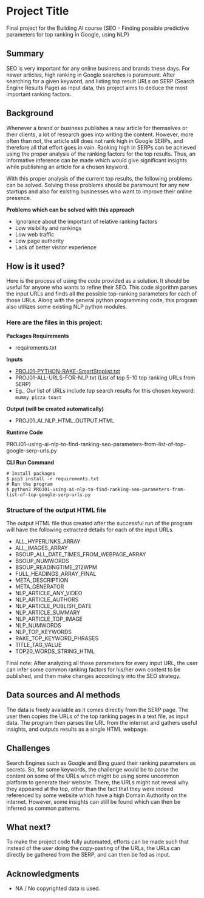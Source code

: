 # Project Title

Final project for the Building AI course (SEO - Finding possible predictive parameters for top ranking in Google, using NLP)

## Summary

SEO is very important for any online business and brands these days. For newer articles, high ranking in Google searches is paramount. After searching for a given  keyword, and listing top result URLs on SERP (Search Engine Results Page) as input data, this project aims to deduce the most important ranking factors. 

## Background

Whenever a brand or business publishes a new article for themselves or their clients, a lot of research goes into writing the content. However, more often than not, the article still does not rank high in Google SERPs, and therefore all that effort goes in vain. Ranking high in SERPs can be achieved using the proper analysis of the ranking factors for the top results. Thus, an informative inference can be made which would give significant insights while publishing an article for a chosen keyword. 

With this proper analysis of the current top results, the following problems can be solved. Solving these problems should be paramount for any new startups and also for existing businesses who want to improve their online presence.

**Problems which can be solved with this approach**

* Ignorance about the important of relative ranking factors
* Low visibility and rankings
* Low web traffic
* Low page authority
* Lack of better visitor experience


## How is it used?

Here is the process of using the code provided as a solution. It should be useful for anyone who wants to refine their SEO. This code algorithm  parses the input URLs and finds all the possible top-ranking parameters for each of those URLs. Along with the general python programming code, this program also utilizes some existing NLP python modules. 

### Here are the files in this project:

**Packages Requirements**

* requirements.txt

**Inputs**

* [PROJ01-PYTHON-RAKE-SmartStoplist.txt](PROJ01-PYTHON-RAKE-SmartStoplist.txt)
* PROJ01-ALL-URLS-FOR-NLP.txt (List of top 5-10 top ranking URLs from SERP)
* Eg., Our list of URLs include top search results for this chosen keyword: `mummy pizza toast`

**Output (will be created automatically)**

* PROJ01_AI_NLP_HTML_OUTPUT.HTML

**Runtime Code**

PROJ01-using-ai-nlp-to-find-ranking-seo-parameters-from-list-of-top-google-serp-urls.py

**CLI Run Command**

```
# Install packages
$ pip3 install -r requirements.txt
# Run the program
$ python3 PROJ01-using-ai-nlp-to-find-ranking-seo-parameters-from-list-of-top-google-serp-urls.py
```

### Structure of the output HTML file

The output HTML file thus created after the successful run of the program will have the following extracted details for each of the input URLs.

- ALL_HYPERLINKS_ARRAY
- ALL_IMAGES_ARRAY
- BSOUP_ALL_DATE_TIMES_FROM_WEBPAGE_ARRAY
- BSOUP_NUMWORDS
- BSOUP_READINGTIME_212WPM
- FULL_HEADINGS_ARRAY_FINAL
- META_DESCRIPTION 
- META_GENERATOR 
- NLP_ARTICLE_ANY_VIDEO
- NLP_ARTICLE_AUTHORS
- NLP_ARTICLE_PUBLISH_DATE
- NLP_ARTICLE_SUMMARY
- NLP_ARTICLE_TOP_IMAGE
- NLP_NUMWORDS
- NLP_TOP_KEYWORDS
- RAKE_TOP_KEYWORD_PHRASES
- TITLE_TAG_VALUE 
- TOP20_WORDS_STRING_HTML 

Final note: After analyzing all these parameters for every input URL, the user can infer some common ranking factors for his/her own content to be published, and then make changes accordingly into the SEO strategy.


## Data sources and AI methods

The data is freely available as it comes directly from the SERP page. The user then copies the URLs of the top ranking pages in a text file, as input data. The program then parses the URL from the internet and gathers useful insights, and outputs results as a single HTML webpage.

## Challenges

Search Engines such as Google and Bing guard their ranking parameters as secrets. So, for some keywords, the challenge would be to parse the content on some of the URLs which might be using some uncommon platform to generate their website. There, the URLs might not reveal why they appeared at the top, other than the fact that they were indeed referenced by some website which have a high Domain Authority on the internet. However, some insights can still be found which can then be inferred as common patterns. 

## What next?

To make the project code fully automated, efforts can be made such that instead of the user doing the copy-pasting of the URLs, the URLs can directly be gathered from the SERP, and can then be fed as input.

## Acknowledgments

* NA / No copyrighted data is used.